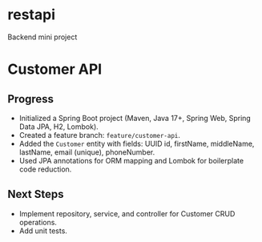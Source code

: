 # restapi
Backend mini project

# Customer API

## Progress

- Initialized a Spring Boot project (Maven, Java 17+, Spring Web, Spring Data JPA, H2, Lombok).
- Created a feature branch: `feature/customer-api`.
- Added the `Customer` entity with fields: UUID id, firstName, middleName, lastName, email (unique), phoneNumber.
- Used JPA annotations for ORM mapping and Lombok for boilerplate code reduction.

## Next Steps
- Implement repository, service, and controller for Customer CRUD operations.
- Add unit tests.
